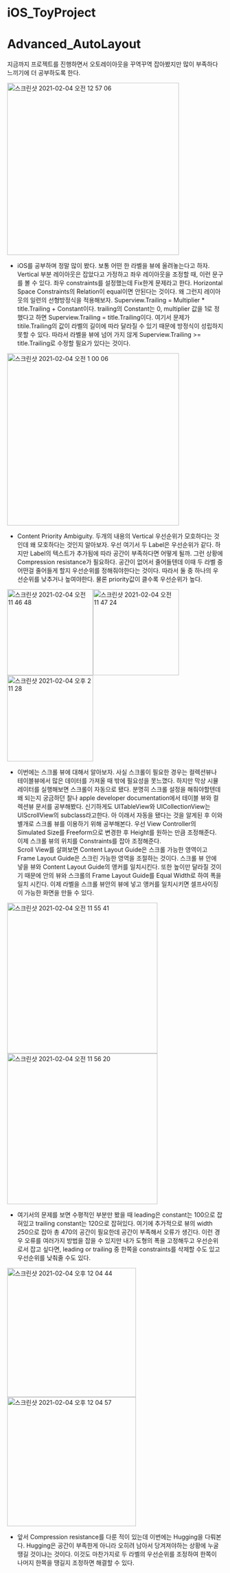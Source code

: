 # iOS_ToyProject

# Advanced_AutoLayout

지금까지 프로젝트를 진행하면서 오토레이아웃을 꾸역꾸역 잡아봤지만 많이 부족하다 느끼기에 더 공부하도록 한다. 

<img width="400" alt="스크린샷 2021-02-04 오전 12 57 06" src="https://user-images.githubusercontent.com/70695311/106840050-b9c0e280-66e2-11eb-89ad-c48537367e95.png">

* iOS를 공부하며 정말 많이 봤다. 보통 어떤 한 라벨을 뷰에 올려놓는다고 하자.  Vertical 부분 레이아웃은 잡았다고 가정하고 좌우 레이아웃을 조정할 때, 이런 문구를 볼 수 있다. 좌우 constraints를 설정했는데 Fix한게 문제라고 한다. Horizontal Space Constraints의 Relation이 equal이면 안된다는 것이다. 왜 그런지 레이아웃의 일련의 선형방정식을 적용해보자.
    Superview.Trailing = Multiplier * title.Trailing + Constant이다. trailing의 Constant는 0, multiplier 값을 1로 정했다고 하면  Superview.Trailing = title.Trailing이다. 여기서 문제가 titile.Trailing의 값이 라벨의 길이에 따라 달라질 수 있기 때문에 방정식이 성립하지 못할 수 있다. 따라서 라벨을 뷰에 넘어 가지 않게 Superview.Trailing >= title.Trailing로 수정할 필요가 있다는 것이다.

<img width="400" alt="스크린샷 2021-02-04 오전 1 00 06" src="https://user-images.githubusercontent.com/70695311/106846402-255d7c80-66f0-11eb-91e6-d5467bd5379a.png">

* Content Priority Ambiguity. 두개의 내용의 Vertical 우선순위가 모호하다는 것인데 왜 모호하다는 것인지 알아보자. 우선 여기서 두 Label은 우선순위가 같다. 하지만 Label의 텍스트가 추가됨에 따라 공간이 부족하다면 어떻게 될까. 그런 상황에 Compression resistance가 필요하다. 공간이 없어서 줄어들텐데 이때 두 라벨 중 어떤걸 줄어들게 할지 우선순위를 정해줘야한다는 것이다. 따라서 둘 중 하나의 우선순위를 낮추거나 높여야한다. 물론 priority값이 클수록 우선순위가 높다. 

<img width="200" alt="스크린샷 2021-02-04 오전 11 46 48" src="https://user-images.githubusercontent.com/70695311/106847130-a8cb9d80-66f1-11eb-96fe-feae43aa9c2f.png"><img width="200" alt="스크린샷 2021-02-04 오전 11 47 24" src="https://user-images.githubusercontent.com/70695311/106847140-acf7bb00-66f1-11eb-9b13-39741daef538.png"><img width="200" alt="스크린샷 2021-02-04 오후 2 11 28" src="https://user-images.githubusercontent.com/70695311/106847743-e11fab80-66f2-11eb-8be5-fa16507bca19.png">


* 이번에는 스크롤 뷰에 대해서 알아보자. 사실 스크롤이 필요한 경우는 컬렉션뷰나 테이블뷰에서 많은 데이터를 가져올 때 밖에 필요성을 못느꼈다. 하지만 막상 시뮬레이터를 실행해보면 스크롤이 자동으로 됐다. 분명히 스크롤 설정을 해줘야할텐데 왜 되는지 궁금하던 찰나 apple developer documentation에서 테이블 뷰와 컬렉션뷰 문서를 공부해봤다. 신기하게도 UITableView와 UICollectionView는 UIScrollView의 subclass라고한다. 아 이래서 자동을 됐다는 것을 알게된 후 이와 별개로 스크롤 뷰를 이용하기 위해 공부해본다. 우선 View Controller의 Simulated Size를 Freeform으로 변경한 후 Height를 원하는 만큼 조정해준다. 이제 스크롤 뷰의 위치를 Constraints를 잡아 조정해준다.  
    Scroll View를 살펴보면 Content Layout Guide은 스크롤 가능한 영역이고 Frame Layout Guide은 스크린 가능한 영역을 조절하는 것이다. 스크롤 뷰 안에 넣을 뷰와 Content Layout Guide의 앵커를 일치시킨다. 또한 높이만 달라질 것이기 때문에  안의 뷰와 스크롤의 Frame Layout Guide를 Equal Width로 하여 폭을 일치 시킨다. 이제 라벨을 스크롤 뷰안의 뷰에 넣고 앵커를 일치시키면 셀프사이징이 가능한 화면을 만들 수 있다.  

<img width="350" alt="스크린샷 2021-02-04 오전 11 55 41" src="https://user-images.githubusercontent.com/70695311/106848233-e7faee00-66f3-11eb-922f-ee2a9dd4c7f5.png"><img width="350" alt="스크린샷 2021-02-04 오전 11 56 20" src="https://user-images.githubusercontent.com/70695311/106848245-ed583880-66f3-11eb-91a5-eb1507663150.png">

* 여기서의 문제를 보면 수평적인 부분만 봤을 때 leading은 constant는 100으로 잡혀있고 trailing constant는 120으로 잡혀있다. 여기에 추가적으로 뷰의 width 250으로 잡아 총 470의 공간이 필요한데 공간이 부족해서 오류가 생긴다. 이런 경우 오류를 여러가지 방법을 잡을 수 있지만 내가 도형의 폭을 고정해두고 우선순위로서 잡고 싶다면, leading or trailing 중 한쪽을 constraints를 삭제할 수도 있고 우선순위를 낮춰줄 수도 있다. 

<img width="300" alt="스크린샷 2021-02-04 오후 12 04 44" src="https://user-images.githubusercontent.com/70695311/106848762-ebdb4000-66f4-11eb-8a6a-d4a806bdcaa1.png"><img width="300" alt="스크린샷 2021-02-04 오후 12 04 57" src="https://user-images.githubusercontent.com/70695311/106848770-ee3d9a00-66f4-11eb-85ef-b45cd3ce534f.png">


* 앞서 Compression resistance를 다룬 적이 있는데 이번에는 Hugging을 다뤄본다. Hugging은 공간이 부족한게 아니라 오히려 남아서 당겨져야하는 상황에 누굴 땡길 것이냐는 것이다. 이것도 마찬가지로 두 라벨의 우선순위를 조정하여 한쪽이 나머지 한쪽을 땡길지 조정하면 해결할 수 있다.
